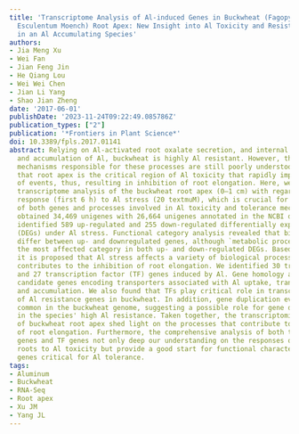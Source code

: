 ```yaml
---
title: 'Transcriptome Analysis of Al-induced Genes in Buckwheat (Fagopyrum
  Esculentum Moench) Root Apex: New Insight into Al Toxicity and Resistance Mechanisms
  in an Al Accumulating Species'
authors:
- Jia Meng Xu
- Wei Fan
- Jian Feng Jin
- He Qiang Lou
- Wei Wei Chen
- Jian Li Yang
- Shao Jian Zheng
date: '2017-06-01'
publishDate: '2023-11-24T09:22:49.085786Z'
publication_types: ["2"]
publication: '*Frontiers in Plant Science*'
doi: 10.3389/fpls.2017.01141
abstract: Relying on Al-activated root oxalate secretion, and internal detoxification
  and accumulation of Al, buckwheat is highly Al resistant. However, the molecular
  mechanisms responsible for these processes are still poorly understood. It is wellknown
  that root apex is the critical region of Al toxicity that rapidly impairs a series
  of events, thus, resulting in inhibition of root elongation. Here, we carried out
  transcriptome analysis of the buckwheat root apex (0–1 cm) with regards to early
  response (first 6 h) to Al stress (20 textmuM), which is crucial for identification
  of both genes and processes involved in Al toxicity and tolerance mechanisms. We
  obtained 34,469 unigenes with 26,664 unigenes annotated in the NCBI database, and
  identified 589 up-regulated and 255 down-regulated differentially expressed genes
  (DEGs) under Al stress. Functional category analysis revealed that biological processes
  differ between up- and downregulated genes, although `metabolic processes' were
  the most affected category in both up- and down-regulated DEGs. Based on the data,
  it is proposed that Al stress affects a variety of biological processes that collectively
  contributes to the inhibition of root elongation. We identified 30 transporter genes
  and 27 transcription factor (TF) genes induced by Al. Gene homology analysis highlighted
  candidate genes encoding transporters associated with Al uptake, transport, detoxification,
  and accumulation. We also found that TFs play critical role in transcriptional regulation
  of Al resistance genes in buckwheat. In addition, gene duplication events are very
  common in the buckwheat genome, suggesting a possible role for gene duplication
  in the species' high Al resistance. Taken together, the transcriptomic analysis
  of buckwheat root apex shed light on the processes that contribute to the inhibition
  of root elongation. Furthermore, the comprehensive analysis of both transporter
  genes and TF genes not only deep our understanding on the responses of buckwheat
  roots to Al toxicity but provide a good start for functional characterization of
  genes critical for Al tolerance.
tags:
- Aluminum
- Buckwheat
- RNA-Seq
- Root apex
- Xu JM
- Yang JL
---
```

